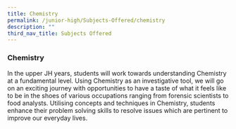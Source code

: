 ```yaml
---
title: Chemistry
permalink: /junior-high/Subjects-Offered/chemistry
description: ""
third_nav_title: Subjects Offered
---
```

### Chemistry
In the upper JH years, students will work towards understanding Chemistry at a fundamental level. Using Chemistry as an investigative tool, we will go on an exciting journey with opportunities to have a taste of what it feels like to be in the shoes of various occupations ranging from forensic scientists to food analysts. Utilising concepts and techniques in Chemistry, students enhance their problem solving skills to resolve issues which are pertinent to improve our everyday lives.